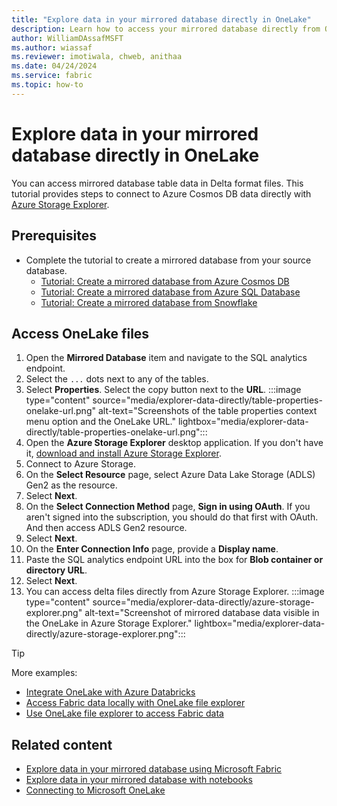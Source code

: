 ```yaml
---
title: "Explore data in your mirrored database directly in OneLake"
description: Learn how to access your mirrored database directly from OneLake in Delta format.
author: WilliamDAssafMSFT
ms.author: wiassaf
ms.reviewer: imotiwala, chweb, anithaa
ms.date: 04/24/2024
ms.service: fabric
ms.topic: how-to
---
```

# Explore data in your mirrored database directly in OneLake

You can access mirrored database table data in Delta format files. This tutorial provides steps to connect to Azure Cosmos DB data directly with [Azure Storage Explorer](../../onelake/onelake-azure-storage-explorer.md).

## Prerequisites

- Complete the tutorial to create a mirrored database from your source database.
    - [Tutorial: Create a mirrored database from Azure Cosmos DB](azure-cosmos-db-tutorial.md)
    - [Tutorial: Create a mirrored database from Azure SQL Database](azure-sql-database-tutorial.md)
    - [Tutorial: Create a mirrored database from Snowflake](snowflake-tutorial.md)

## Access OneLake files

1. Open the **Mirrored Database** item and navigate to the SQL analytics endpoint.
1. Select the `...` dots next to any of the tables.
1. Select **Properties**. Select the copy button next to the **URL**.
    :::image type="content" source="media/explorer-data-directly/table-properties-onelake-url.png" alt-text="Screenshots of the table properties context menu option and the OneLake URL." lightbox="media/explorer-data-directly/table-properties-onelake-url.png":::
1. Open the **Azure Storage Explorer** desktop application. If you don't have it, [download and install Azure Storage Explorer](https://azure.microsoft.com/products/storage/storage-explorer).
1. Connect to Azure Storage.
1. On the **Select Resource** page, select Azure Data Lake Storage (ADLS) Gen2 as the resource.
1. Select **Next**.
1. On the **Select Connection Method** page, **Sign in using OAuth**. If you aren't signed into the subscription, you should do that first with OAuth. And then access ADLS Gen2 resource.
1. Select **Next**.
1. On the **Enter Connection Info** page, provide a **Display name**.
1. Paste the SQL analytics endpoint URL into the box for **Blob container or directory URL**.
1. Select **Next**.
1. You can access delta files directly from Azure Storage Explorer.
    :::image type="content" source="media/explorer-data-directly/azure-storage-explorer.png" alt-text="Screenshot of mirrored database data visible in the OneLake in Azure Storage Explorer." lightbox="media/explorer-data-directly/azure-storage-explorer.png":::

> [!TIP]
> More examples:
>
> - [Integrate OneLake with Azure Databricks](../../onelake/onelake-azure-databricks.md)
> - [Access Fabric data locally with OneLake file explorer](../../onelake/onelake-file-explorer.md)
> - [Use OneLake file explorer to access Fabric data](../../onelake/onelake-file-explorer.md)

## Related content

- [Explore data in your mirrored database using Microsoft Fabric](explore.md)
- [Explore data in your mirrored database with notebooks](explore-onelake-shortcut.md)
- [Connecting to Microsoft OneLake](../../onelake/onelake-access-api.md)
